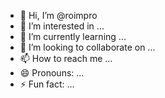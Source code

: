 - 👋 Hi, I’m @roimpro
- 👀 I’m interested in ...
- 🌱 I’m currently learning ...
- 💞️ I’m looking to collaborate on ...
- 📫 How to reach me ...
- 😄 Pronouns: ...
- ⚡ Fun fact: ...

<!---
roimpro/roimpro is a ✨ special ✨ repository because its `README.md` (this file) appears on your GitHub profile.
You can click the Preview link to take a look at your changes.
--->
